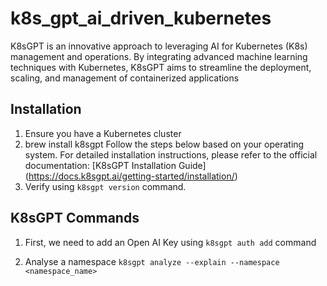 # k8s_gpt_ai_driven_kubernetes
K8sGPT is an innovative approach to leveraging AI for Kubernetes (K8s) management and operations. By integrating advanced machine learning techniques with Kubernetes, K8sGPT aims to streamline the deployment, scaling, and management of containerized applications

## Installation
1. Ensure you have a Kubernetes cluster
2. brew install k8sgpt
   Follow the steps below based on your operating system. For detailed installation instructions, please refer to the official documentation: [K8sGPT Installation Guide] 
   (https://docs.k8sgpt.ai/getting-started/installation/)
3. Verify using `k8sgpt version` command.

## K8sGPT Commands

1. First, we need to add an Open AI Key
   using `k8sgpt auth add` command

2. Analyse a namespace
   ``k8sgpt analyze --explain --namespace <namespace_name>``


   


